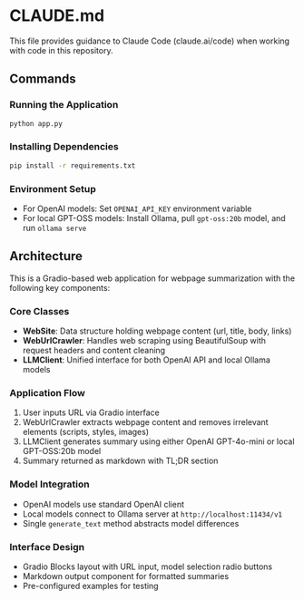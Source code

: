 # CLAUDE.md

This file provides guidance to Claude Code (claude.ai/code) when working with code in this repository.

## Commands

### Running the Application
```bash
python app.py
```

### Installing Dependencies
```bash
pip install -r requirements.txt
```

### Environment Setup
- For OpenAI models: Set `OPENAI_API_KEY` environment variable
- For local GPT-OSS models: Install Ollama, pull `gpt-oss:20b` model, and run `ollama serve`

## Architecture

This is a Gradio-based web application for webpage summarization with the following key components:

### Core Classes
- **WebSite**: Data structure holding webpage content (url, title, body, links)
- **WebUrlCrawler**: Handles web scraping using BeautifulSoup with request headers and content cleaning
- **LLMClient**: Unified interface for both OpenAI API and local Ollama models

### Application Flow
1. User inputs URL via Gradio interface
2. WebUrlCrawler extracts webpage content and removes irrelevant elements (scripts, styles, images)
3. LLMClient generates summary using either OpenAI GPT-4o-mini or local GPT-OSS:20b model
4. Summary returned as markdown with TL;DR section

### Model Integration
- OpenAI models use standard OpenAI client
- Local models connect to Ollama server at `http://localhost:11434/v1`
- Single `generate_text` method abstracts model differences

### Interface Design
- Gradio Blocks layout with URL input, model selection radio buttons
- Markdown output component for formatted summaries
- Pre-configured examples for testing